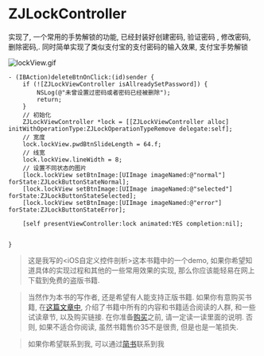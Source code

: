 # ZJLockController
实现了, 一个常用的手势解锁的功能, 已经封装好创建密码, 验证密码 , 修改密码, 删除密码,. 同时简单实现了类似支付宝的支付密码的输入效果, 支付宝手势解锁


![lockView.gif](http://upload-images.jianshu.io/upload_images/1271831-9104de63e5ff17df.gif?imageMogr2/auto-orient/strip)


```
- (IBAction)deleteBtnOnClick:(id)sender {
    if (![ZJLockViewController isAllreadySetPassword]) {
        NSLog(@"未曾设置过密码或者密码已经被删除");
        return;
    }
    // 初始化
    ZJLockViewController *lock = [[ZJLockViewController alloc] initWithOperationType:ZJLockOperationTypeRemove delegate:self];
    // 宽度
    lock.lockView.pwdBtnSlideLength = 64.f;
    // 线宽
    lock.lockView.lineWidth = 8;
    // 设置不同状态的图片
    [lock.lockView setBtnImage:[UIImage imageNamed:@"normal"] forState:ZJLockButtonStateNormal];
    [lock.lockView setBtnImage:[UIImage imageNamed:@"selected"] forState:ZJLockButtonStateSelected];
    [lock.lockView setBtnImage:[UIImage imageNamed:@"error"] forState:ZJLockButtonStateError];

    [self presentViewController:lock animated:YES completion:nil];
    

}
```

> 这是我写的<iOS自定义控件剖析>这本书籍中的一个demo, 如果你希望知道具体的实现过程和其他的一些常用效果的实现, 那么你应该能轻易在网上下载到免费的盗版书籍. 

> 当然作为本书的写作者, 还是希望有人能支持正版书籍. 如果你有意购买书籍, 在[这篇文章中](http://www.jianshu.com/p/510500f3aebd), 介绍了书籍中所有的内容和书籍适合阅读的人群, 和一些试读章节, 以及购买链接. 在你准备[购买](http://www.qingdan.us/product/13)之前, 请一定读一读里面的说明. 否则, 如果不适合你阅读, 虽然书籍售价35不是很贵, 但是也是一笔损失.


> 如果你希望联系到我, 可以通过[简书](http://www.jianshu.com/users/fb31a3d1ec30/latest_articles)联系到我
